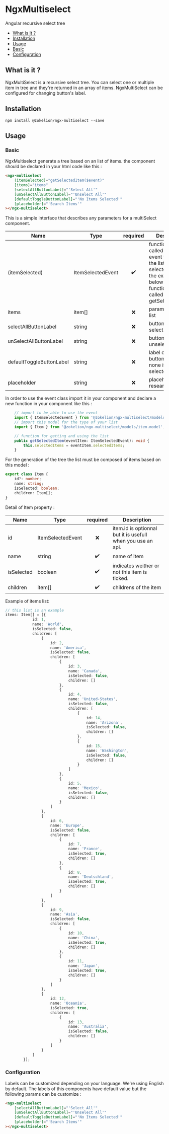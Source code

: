 # NgxMultiselect

Angular recursive select tree

-   [What is It ?](#what-is-it-?)
-   [Installation](#installation)
-   [Usage](#usage)
-   [Basic](#basic)
-   [Configuration](#configuration)

## What is it ?

NgxMultiSelect is a recursive select tree.
You can select one or multiple item in tree and they're returned in an array of items.
NgxMultiSelect can be configured for changing button's label.

## Installation

```shell
npm install @zokelion/ngx-multiselect --save

```

## Usage

### Basic

NgxMultiselect generate a tree based on an list of items.
the component should be declared in your html code like this :

```html
<ngx-multiselect
    (itemSelected)="getSelectedItem($event)"
    [items]="items"
    [selectAllButtonLabel]="'Select All'"
    [unSelectAllButtonLabel]="'Unselect All'"
    [defaultToggleButtonLabel]="'No Items Selected'"
    [placeholder]="'Search Items'"
></ngx-multiselect>
```

This is a simple interface that describes any parameters for a multiSelect component.

| Name                     | Type              | required | Description                                                                                                                                 | Default             |
| ------------------------ | ----------------- | :------: | ------------------------------------------------------------------------------------------------------------------------------------------- | ------------------- |
| (itemSelected)           | ItemSelectedEvent |    ✔️    | function who was called by the event for getting the list of selected items, in the example below the function was called getSelectedItem() | NO                  |
| items                    | item[]            |    ❌    | parameter item list                                                                                                                         | []                  |
| selectAllButtonLabel     | string            |    ❌    | button label for select all items                                                                                                           | 'Select All'        |
| unSelectAllButtonLabel   | string            |    ❌    | button label for unselect all items                                                                                                         | 'Unselect All'      |
| defaultToggleButtonLabel | string            |    ❌    | label of toggle button in case of none items are selected                                                                                   | 'No Items Selected' |
| placeholder              | string            |    ❌    | placeholder of research input                                                                                                               | 'Search Items'      |

In order to use the event class import it in your component and declare a new function in your component like this :

```typescript
    // import to be able to use the event
    import { ItemSelectedEvent } from '@zokelion/ngx-multiselect/models/item-selected-event.model';
    // import this model for the type of your list
    import { Item } from '@zokelion/ngx-multiselect/models/item.model';

    // function for getting and using the list
    public getSelectedItem(eventItem: ItemSelectedEvent): void {
        this.selectedItems = eventItem.selectedItems;
    }
```

For the generation of the tree the list must be composed of items based on this model :

```typescript
export class Item {
    id?: number;
    name: string;
    isSelected: boolean;
    children: Item[];
}
```

Detail of Item property :

| Name       | Type              | required | Description                                                 |
| ---------- | ----------------- | :------: | ----------------------------------------------------------- |
| id         | ItemSelectedEvent |    ❌    | item.id is optionnal but it is usefull when you use an api. |
| name       | string            |    ✔️    | name of item                                                |
| isSelected | boolean           |    ✔️    | indicates weither or not this item is ticked.               |
| children   | item[]            |    ✔️    | childrens of the item                                       |

Example of items list:

```typescript
// this list is an example
items: Item[] = [{
            id: 1,
            name: 'World',
            isSelected: false,
            children: [
                {
                    id: 2,
                    name: 'America',
                    isSelected: false,
                    children: [
                        {
                            id: 3,
                            name: 'Canada',
                            isSelected: false,
                            children: []
                        },
                        {
                            id: 4,
                            name: 'United-States',
                            isSelected: false,
                            children: [
                                {
                                    id: 14,
                                    name: 'Arizona',
                                    isSelected: false,
                                    children: []
                                },
                                {
                                    id: 15,
                                    name: 'Washington',
                                    isSelected: false,
                                    children: []
                                }
                            ]
                        },
                        {
                            id: 5,
                            name: 'Mexico',
                            isSelected: false,
                            children: []
                        }
                    ]
                },
                {
                    id: 6,
                    name: 'Europe',
                    isSelected: false,
                    children: [
                        {
                            id: 7,
                            name: 'France',
                            isSelected: true,
                            children: []
                        },
                        {
                            id: 8,
                            name: 'Deutschland',
                            isSelected: true,
                            children: []
                        }
                    ]
                },
                {
                    id: 9,
                    name: 'Asia',
                    isSelected: false,
                    children: [
                        {
                            id: 10,
                            name: 'China',
                            isSelected: true,
                            children: []
                        },
                        {
                            id: 11,
                            name: 'Japan',
                            isSelected: true,
                            children: []
                        }
                    ]
                },
                {
                    id: 12,
                    name: 'Oceania',
                    isSelected: true,
                    children: [
                        {
                            id: 13,
                            name: 'Australia',
                            isSelected: false,
                            children: []
                        }
                    ]
                }
            ]
        }];
```

### Configuration

Labels can be customized depending on your language. We're using English by default.
The labels of this components have default value but the following params can be customize :

```html
<ngx-multiselect
    [selectAllButtonLabel]="'Select All'"
    [unSelectAllButtonLabel]="'Unselect All'"
    [defaultToggleButtonLabel]="'No Items Selected'"
    [placeholder]="'Search Items'"
></ngx-multiselect>
```
